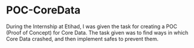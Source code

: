 # POC-CoreData
During the Internship at Etihad, I was given the task for creating a POC (Proof of Concept) for Core Data. The task given was to find ways in which Core Data crashed, and then implement safes to prevent them.
